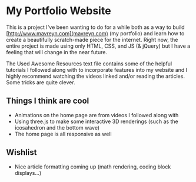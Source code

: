 # My Portfolio Website

This is a project I've been wanting to do for a while both as a way to build [http://www.mavreyn.com](mavreyn.com) (my portfolio) and learn how to create a beautifully scratch-made piece for the internet. Right now, the entire project is made using only HTML, CSS, and JS (& jQuery) but I have a feeling that will change in the near future.

The Used Awesome Resources text file contains some of the helpful tutorials I followed along with to incorporate features into my website and I highly recommend watching the videos linked and/or reading the articles. Some tricks are quite clever.

## Things I think are cool

- Animations on the home page are from videos I followed along with
- Using three.js to make some interactive 3D renderings (such as the icosahedron and the bottom wave)
- The home page is all responsive as well

## Wishlist

- Nice article formatting coming up (math rendering, coding block displays...)